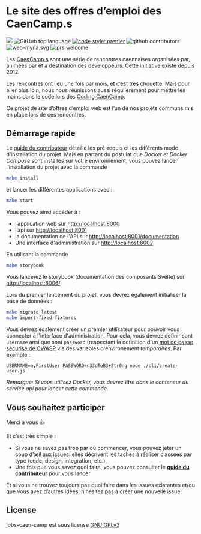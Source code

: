 # Le site des offres d’emploi des CaenCamp.s

![](https://github.com/CaenCamp/jobs-caen-camp/workflows/test/badge.svg) ![GitHub top language](https://img.shields.io/github/languages/top/CaenCamp/jobs-caen-camp.svg) [![code style: prettier](https://img.shields.io/badge/code_style-prettier-ff69b4.svg?style=flat-square)](https://github.com/prettier/prettier) ![github contributors](https://img.shields.io/github/contributors/CaenCamp/jobs-caen-camp.svg) ![web-myna.svg](https://img.shields.io/github/license/CaenCamp/jobs-caen-camp.svg) ![prs welcome](https://img.shields.io/badge/prs-welcome-brightgreen.svg)

Les [CaenCamp.s](https://www.caen.camp) sont une série de rencontres caennaises organisées par, animées par et à destination des développeurs. Cette initiative existe depuis 2012.

Les rencontres ont lieu une fois par mois, et c’est très chouette. Mais pour aller plus loin, nous nous réunissons aussi régulièrement pour mettre les mains dans le code lors des [Coding CaenCamp](https://www.caen.camp/coding-caen-camp).

Ce projet de site d’offres d’emploi web est l’un de nos projets communs mis en place lors de ces rencontres.

## Démarrage rapide

Le [guide du contributeur](./.github/CONTRIBUTING.md#installer-le-projet) détaille les pré-requis et les différents mode d’installation du projet. Mais en partant du postulat que _Docker_ et _Docker Compose_ sont installés sur votre environnement, vous pouvez lancer l’installation du projet avec la commande

```bash
make install
```

et lancer les différentes applications avec :

```bash
make start
```

Vous pouvez ainsi accéder à :

-   l’application web sur <http://localhost:8000>
-   l’api sur <http://localhost:8001>
-   la documentation de l'API sur <http://localhost:8001/documentation>
-   Une interface d'administration sur <http://localhost:8002>

En utilisant la commande

```bash
make storybook
```

Vous lancerez le storybook (documentation des composants Svelte) sur <http://localhost:6006/>

Lors du premier lancement du projet, vous devrez également initialiser la base de données :

```bash
make migrate-latest
make import-fixed-fixtures
```

Vous devrez également créer un premier utilisateur pour pouvoir vous connecter à l'interface d'administration. Pour cela, vous devrez definir sont `username` ansi que sont `password` (respectant la definition d'un [mot de passe sécurisé de OWASP](https://owasp.org/www-project-secure-coding-practices-quick-reference-guide/migrated_content) via des variables d'environement *temporaires*. Par exemple :

```
USERNAME=myFirstUser PASSWORD=n33dToB3+Str0ng node ./cli/create-user.js
```

*Remarque: Si vous utilisez Docker, vous devrez être dans le conteneur du service api pour lancer cette commende.*

## Vous souhaitez participer

Merci à vous :+1:

Et c’est très simple :

-   Si vous ne savez pas trop par où commencer, vous pouvez jeter un coup d’œil aux [issues](https://github.com/CaenCamp/jobs-caen-camp/issues): elles décrivent les taches à réaliser classées par type (code, design, integration, etc.),
-   Une fois que vous savez quoi faire, vous pouvez consulter le [**guide du contributeur**](.github/CONTRIBUTING.md) pour vous lancer.

Et si vous ne trouvez toujours pas quoi faire dans les issues existantes et/ou que vous avez d’autres idées, n’hésitez pas à créer une nouvelle issue.

## License

jobs-caen-camp est sous license [GNU GPLv3](LICENSE)
